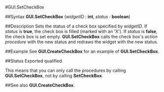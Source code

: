
#GUI.SetCheckBox

##Syntax
**GUI.SetCheckBox** (_widgetID_ : **int**, _status_ : **boolean**)


##Description
Sets the status of a check box specified by _widgetID_. If _status_ is **true**, the check box is filled (marked with an 'X'). If _status_ is **false**, the check box is set empty. **GUI.SetCheckBox** calls the check box's _action procedure_ with the new status and redraws the widget with the new status.


##Example
See **GUI.CreateCheckBox** for an example of **GUI.SetCheckBox**.


##Status
Exported qualified.

This means that you can only call the procedures by calling **GUI.SetCheckBox**, not by calling **SetCheckBox**.


##See also
**GUI.CreateCheckBox**.

